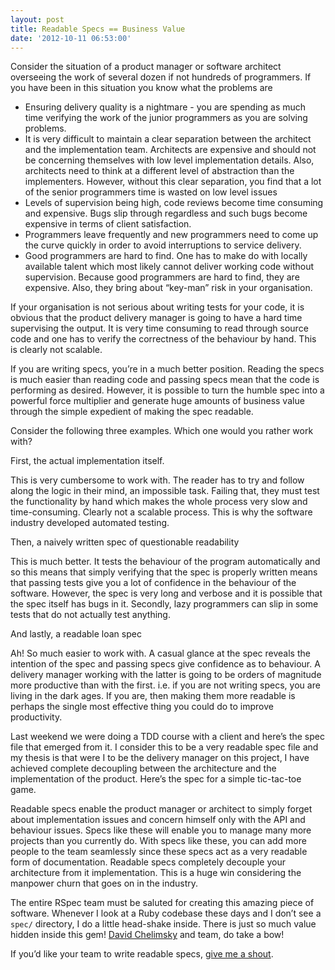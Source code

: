 ```yaml
---
layout: post
title: Readable Specs == Business Value
date: '2012-10-11 06:53:00'
---
```


<p>Consider the situation of a product manager or software architect overseeing the work of several dozen if not hundreds of programmers. If you have been in this situation you know what the problems are</p>

<ul><li>Ensuring delivery quality is a nightmare - you are spending as much time verifying the work of the junior programmers as you are solving problems.</li>
<li>It is very difficult to maintain a clear separation between the architect and the implementation team. Architects are expensive and should not be concerning themselves with low level implementation details. Also, architects need to think at a different level of abstraction than the implementers. However, without this clear separation, you find that a lot of the senior programmers time is wasted on low level issues</li>
<li>Levels of supervision being high, code reviews become time consuming and expensive. Bugs slip through regardless and such bugs become expensive in terms of client satisfaction.</li>
<li>Programmers leave frequently and new programmers need to come up the curve quickly in order to avoid interruptions to service delivery.</li>
<li>Good programmers are hard to find. One has to make do with locally available talent which most likely cannot deliver working code without supervision. Because good programmers are hard to find, they are expensive. Also, they bring about &ldquo;key-man&rdquo; risk in your organisation.</li>
</ul><p>If your organisation is not serious about writing tests for your code, it is obvious that the product delivery manager is going to have a hard time supervising the output. It is very time consuming to read through source code and one has to verify the correctness of the behaviour by hand. This is clearly not scalable.</p>

<p>If you are writing specs, you&rsquo;re in a much better position. Reading the specs is much easier than reading code and passing specs mean that the code is performing as desired. However, it is possible to turn the humble spec into a powerful force multiplier and generate huge amounts of business value through the simple expedient of making the spec readable.</p>

<p>Consider the following three examples. Which one would you rather work with?</p>

<p>First, the actual implementation itself.</p>

<script src="https://gist.github.com/3870621.js"> </script><p>This is very cumbersome to work with. The reader has to try and follow along the logic in their mind, an impossible task. Failing that, they must test the functionality by hand which makes the whole process very slow and time-consuming. Clearly not a scalable process. This is why the software industry developed automated testing.</p>

<p>Then, a naively written spec of questionable readability</p>

<p><script src="https://gist.github.com/3870616.js"> </script>
This is much better. It tests the behaviour of the program automatically and so this means that simply verifying that the spec is properly written means that passing tests give you a lot of confidence in the behaviour of the software. However, the spec is very long and verbose and it is possible that the spec itself has bugs in it. Secondly, lazy programmers can slip in some tests that do not actually test anything.</p>

<p>And lastly, a readable loan spec</p>

<script src="https://gist.github.com/3870632.js"> </script><p>Ah! So much easier to work with. A casual glance at the spec reveals the intention of the spec and passing specs give confidence as to behaviour. A delivery manager working with the latter is going to be orders of magnitude more productive than with the first. i.e. if you are not writing specs, you are living in the dark ages. If you are, then making them more readable is perhaps the single most effective thing you could do to improve productivity.</p>

<p>Last weekend we were doing a TDD course with a client and here&rsquo;s the spec file that emerged from it. I consider this to be a very readable spec file and my thesis is that were I to be the delivery manager on this project, I have achieved complete decoupling between the architecture and the implementation of the product. Here&rsquo;s the spec for a simple tic-tac-toe game.</p>

<script src="https://gist.github.com/3870588.js"> </script><p>Readable specs enable the product manager or architect to simply forget about implementation issues and concern himself only with the API and behaviour issues. Specs like these will enable you to manage many more projects than you currently do. With specs like these, you can add more people to the team seamlessly since these specs act as a very readable form of documentation. Readable specs completely decouple your architecture from it implementation. This is a huge win considering the manpower churn that goes on in the industry.</p>

<p>The entire RSpec team must be saluted for creating this amazing piece of software. Whenever I look at a Ruby codebase these days and I don&rsquo;t see a <code>spec/</code> directory, I do a little head-shake inside. There is just so much value hidden inside this gem! <a href="https://twitter.com/dchelimsky" target="_blank">David Chelimsky</a> and team, do take a bow!</p>

<p>If you&rsquo;d like your team to write readable specs, <a href="mailto:svs@svs.io" target="_blank">give me a shout</a>.</p>